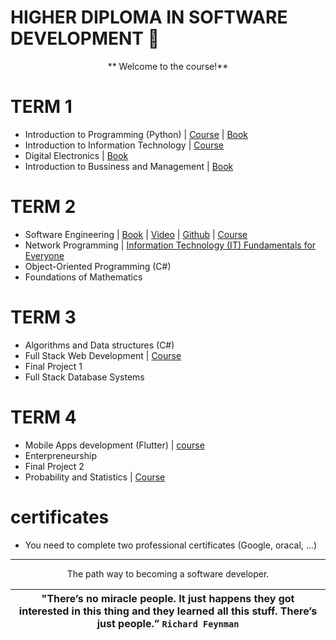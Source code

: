 # HIGHER DIPLOMA IN SOFTWARE DEVELOPMENT 🚀 
<p align="center">
** Welcome to the course!** 
</p>

# TERM 1
- Introduction to Programming (Python) | [Course](https://www.py4e.com/lessons) | [Book](https://drive.google.com/file/d/1WR4YG834AR2dA8bb7N_25XY0pQ8wGTYs/view?usp=sharing)
- Introduction to Information Technology | [Course](https://www.coursera.org/professional-certificates/google-it-support)
- Digital Electronics | [Book](https://drive.google.com/drive/folders/16_JpoWhdDUxP-zYogi7q65K13fY05G0P?usp=sharing)
- Introduction to Bussiness and Management | [Book](https://drive.google.com/file/d/122CZ9Nj5hJhkHZ0vNN-jsWHr1CxNQ3n5/view?usp=sharing)
# TERM 2
- Software Engineering | [Book](https://drive.google.com/file/d/1qmLHp4NM2K0sK4VKoKkiARfZFoQxkD1O/view?usp=sharing) | [Video](https://www.youtube.com/playlist?list=PL_pbwdIyffslgxMVyXhnHiSn_EWTvx1G-) | [Github](https://github.com/FurkanGozukara/Software-Engineering-CSE307-2020) | [Course](https://www.coursera.org/specializations/software-engineering)
- Network Programming | [Information Technology (IT) Fundamentals for Everyone](https://www.coursera.org/programs/online-learning-from-your-dol-finger-lakes-rfjcv/browse?authProvider=nyslabor&collectionId=&productId=YhL7FHJKEeyKEA6Za5DszQ&productType=s12n&query=Network+Programming&showMiniModal=true&source=search)
- Object-Oriented Programming (C#) 
- Foundations of Mathematics
# TERM 3
- Algorithms and Data structures (C#)
- Full Stack Web Development | [Course](https://www.udemy.com/course/the-web-developer-bootcamp/)
- Final Project 1
- Full Stack Database Systems
# TERM 4
- Mobile Apps development (Flutter) | [course](https://www.udemy.com/course/learn-flutter-dart-to-build-ios-android-apps/)
- Enterpreneurship
- Final Project 2
- Probability and Statistics | [Course](https://www.udemy.com/course/the-data-science-course-complete-data-science-bootcamp/)

# certificates 
- You need to complete two professional certificates (Google, oracal, ...)

-----
<p align="center">
    The path way to becoming a software developer.
    
</p>

| **"There’s no miracle people. It just happens they got interested in this thing and they learned all this stuff. There’s just people.”** `Richard Feynman` |
|:------------:|
